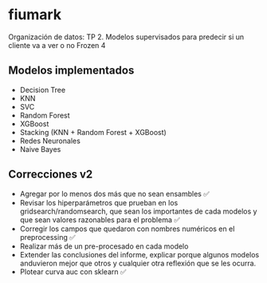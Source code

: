 # fiumark
Organización de datos: TP 2. Modelos supervisados para predecir si un cliente va a ver o no Frozen 4

## Modelos implementados
- Decision Tree
- KNN
- SVC
- Random Forest
- XGBoost
- Stacking (KNN + Random Forest + XGBoost)
- Redes Neuronales 
- Naive Bayes

## Correcciones v2
- Agregar por lo menos dos más que no sean ensambles :white_check_mark:
- Revisar los hiperparámetros que prueban en los gridsearch/randomsearch, que sean los importantes de cada modelos y que sean valores razonables para el problema ✅
- Corregir los campos que quedaron con nombres numéricos en el preprocessing :white_check_mark:
- Realizar más de un pre-procesado en cada modelo
- Extender las conclusiones del informe, explicar porque algunos modelos anduvieron mejor que otros y cualquier otra reflexión que se les ocurra.
- Plotear curva auc con sklearn ✅
